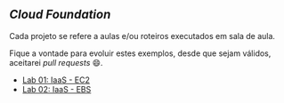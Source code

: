 ## *Cloud Foundation*

Cada projeto se refere a aulas e/ou roteiros executados em sala de aula.

Fique a vontade para evoluir estes exemplos, desde que sejam válidos, aceitarei *pull requests* 😄.

 - [Lab 01: IaaS - EC2](https://github.com/josecastillolema/fiap/blob/master/mob/cloud/lab01-iaas-ec2.md)
 - [Lab 02: IaaS - EBS](https://github.com/josecastillolema/fiap/blob/master/mob/cloud/lab02-iaas-ebs.md)
